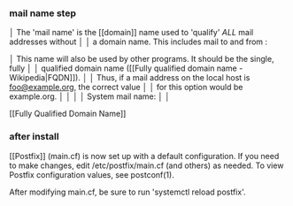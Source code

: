 ### mail name step
 
 │ The 'mail name' is the [[domain]] name used to 'qualify' _ALL_ mail addresses without   │
 │ a domain name. This includes mail to and from <root>: 

 │ This name will also be used by other programs. It should be the single, fully       │
 │ qualified domain name ([[Fully qualified domain name - Wikipedia|FQDN]]).                                                       │
 │ Thus, if a mail address on the local host is foo@example.org, the correct value     │
 │ for this option would be example.org.                                               │
 │                                                                                     │
 │ System mail name:                                                                   │
 │                           

[[Fully Qualified Domain Name]]

### after install

[[Postfix]] (main.cf) is now set up with a default configuration.  If you need to
make changes, edit /etc/postfix/main.cf (and others) as needed.  To view
Postfix configuration values, see postconf(1).

After modifying main.cf, be sure to run 'systemctl reload postfix'.
